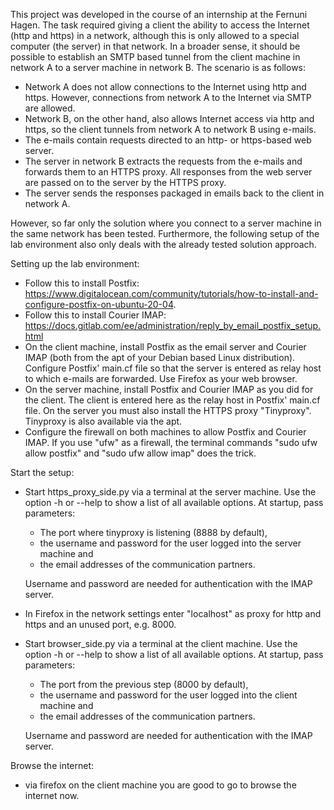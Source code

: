 This project was developed in the course of an internship at the Fernuni Hagen. The task required giving a client the ability to access the Internet (http and https) in a network, although this is only allowed to a special computer (the server) in that network. In a broader sense, it should be possible to establish an SMTP based tunnel from the client machine in network A to a server machine in network B. The scenario is as follows: 
- Network A does not allow connections to the Internet using http and https. However, connections from network A to the Internet via SMTP are allowed.
- Network B, on the other hand, also allows Internet access via http and https, so the client tunnels from network A to network B using e-mails.
- The e-mails contain requests directed to an http- or https-based web server.
- The server in network B extracts the requests from the e-mails and forwards them to an HTTPS proxy. All responses from the web server are passed on to the server by the HTTPS proxy.
- The server sends the responses packaged in emails back to the client in network A.

However, so far only the solution where you connect to a server machine in the same network has been tested. Furthermore, the following setup of the lab environment also only deals with the already tested solution approach.

Setting up the lab environment: 
- Follow this to install Postfix: https://www.digitalocean.com/community/tutorials/how-to-install-and-configure-postfix-on-ubuntu-20-04.
- Follow this to install Courier IMAP: https://docs.gitlab.com/ee/administration/reply_by_email_postfix_setup.html
- On the client machine, install Postfix as the email server and Courier IMAP (both from the apt of your Debian based Linux distribution). Configure Postfix' main.cf file so that the server is entered as relay host to which e-mails are forwarded. Use Firefox as your web browser.
- On the server machine, install Postfix and Courier IMAP as you did for the client. The client is entered here as the relay host in Postfix' main.cf file. On the server you must also install the HTTPS proxy "Tinyproxy". Tinyproxy is also available via the apt.
- Configure the firewall on both machines to allow Postfix and Courier IMAP. If you use "ufw" as a firewall, the terminal commands "sudo ufw allow postfix" and "sudo ufw allow imap" does the trick.

Start the setup:
- Start https_proxy_side.py via a terminal at the server machine. Use the option -h or --help to show a list of all available options. At startup, pass parameters:
  - The port where tinyproxy is listening (8888 by default),
  - the username and password for the user logged into the server machine and
  - the email addresses of the communication partners.
  
  Username and password are needed for authentication with the IMAP server.
- In Firefox in the network settings enter "localhost" as proxy for http and https and an unused port, e.g. 8000.
- Start browser_side.py via a terminal at the client machine. Use the option -h or --help to show a list of all available options. At startup, pass parameters:
  - The port from the previous step (8000 by default),
  - the username and password for the user logged into the client machine and
  - the email addresses of the communication partners.
  
  Username and password are needed for authentication with the IMAP server.

Browse the internet:
- via firefox on the client machine you are good to go to browse the internet now.

